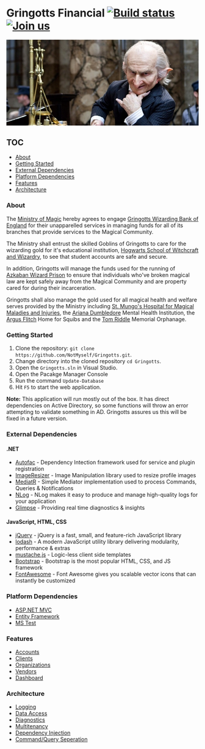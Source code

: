 # Gringotts Financial [![Build status](https://ci.appveyor.com/api/projects/status/k5vlp5ew6e7nbot7/branch/master?svg=true)](https://ci.appveyor.com/project/ssdugadmin21923/gringotts/branch/master) [![Join us](https://webtasks.iamnotmyself.com/notmyself/ssdug-slackin/badge.svg)](https://webtasks.iamnotmyself.com/notmyself/ssdug-slackin/)

![Gringotts](/docs/images/gringotts_wide.jpg?raw=true "Gringotts")

## TOC

- [About](#about)
- [Getting Started](#getting-started)
- [External Dependencies](#external-dependencies)
- [Platform Dependencies](#platform-dependencies)
- [Features](#features)
- [Architecture](#architecture)


### About

The [Ministry of Magic](http://harrypotter.wikia.com/wiki/British_Ministry_of_Magic) hereby agrees to engage [Gringotts Wizarding Bank of England](http://harrypotter.wikia.com/wiki/Gringotts_Wizarding_Bank) for their unapparelled services in managing funds for all of its branches that provide services to the Magical Community.

The Ministry shall entrust the skilled Goblins of Gringotts to care for the wizarding gold for it's educational institution, [Hogwarts School of Witchcraft and Wizardry](http://harrypotter.wikia.com/wiki/Hogwarts_School_of_Witchcraft_and_Wizardry), to
see that student accounts are safe and secure.

In addition, Gringotts will manage the funds used for the running of [Azkaban Wizard Prison](http://harrypotter.wikia.com/wiki/Azkaban) to ensure that individuals who've broken magical law are kept safely away from
the Magical Community and are property cared for during their incarceration.

Gringotts shall also manage the gold used for all magical health and welfare serves
provided by the Ministry including [St. Mungo's Hospital for Magical Maladies and
Injuries](http://harrypotter.wikia.com/wiki/St_Mungo's_Hospital_for_Magical_Maladies_and_Injuries), the [Ariana Dumbledore](http://harrypotter.wikia.com/wiki/Ariana_Dumbledore) Mental Health Institution, the [Argus Flitch](http://harrypotter.wikia.com/wiki/Argus_Filch) Home for
Squibs and the [Tom Riddle](http://harrypotter.wikia.com/wiki/Tom_Riddle) Memorial Orphanage.

### Getting Started

1. Clone the repository: `git clone https://github.com/NotMyself/Gringotts.git`.
1. Change directory into the cloned repository `cd Gringotts`.
1. Open the `Gringotts.sln` in Visual Studio.
1. Open the Pacakge Manager Console
1. Run the command `Update-Database`
1. Hit `F5` to start the web application.

**Note:** This application will run mostly out of the box. It has direct dependencies on Active Directory, so some functions will throw an error attempting to validate something in AD. Gringotts assures us this will be fixed in a future version.

### External Dependencies

#### .NET

- [Autofac](https://autofac.org/) - Dependency Intection framework used for service and plugin registration
- [ImageResizer](https://imageresizing.net/) - Image Manipulation library used to resize profile images
- [MediatR](https://github.com/jbogard/MediatR) - Simple Mediator implementation used to process Commands, Queries & Notifications
- [NLog](http://nlog-project.org/) - NLog makes it easy to produce and manage high-quality logs for your application
- [Glimpse](http://getglimpse.com/) - Providing real time diagnostics & insights

#### JavaScript, HTML, CSS

- [jQuery](https://jquery.com/) - jQuery is a fast, small, and feature-rich JavaScript library
- [lodash](https://lodash.com/) - A modern JavaScript utility library delivering modularity, performance & extras
- [mustache.js](https://mustache.github.io/) - Logic-less client side templates
- [Bootstrap](http://getbootstrap.com/) - Bootstrap is the most popular HTML, CSS, and JS framework
- [FontAwesome](http://fontawesome.io/) - Font Awesome gives you scalable vector icons that can instantly be customized

### Platform Dependencies

- [ASP.NET MVC](https://www.asp.net/mvc)
- [Entity Framework](https://msdn.com/data/ef)
- [MS Test](https://www.visualstudio.com/en-us/docs/test/developer-testing/index)

### Features

- [Accounts](docs/mockups/Account/readme.md)
- [Clients](docs/mockups/Client/readme.md)
- [Organizations](docs/mockups/Organization/readme.md)
- [Vendors](docs/mockups/Vendor/readme.md)
- [Dashboard](docs/mockups/Dashboard/readme.md)

### Architecture

- [Logging](docs/logging.md)
- [Data Access](docs/dataaccess.md)
- [Diagnostics](docs/diagnostics.md)
- [Multitenancy](docs/multitenancy.md)
- [Dependency Injection](docs/dependencyinjection.md)
- [Command/Query Seperation](docs/commandqueryseperation.md)
